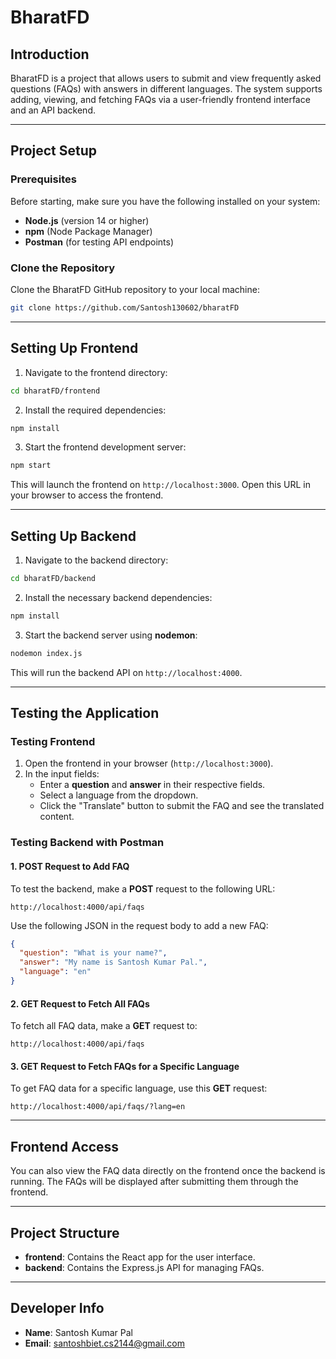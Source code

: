 
# BharatFD

## Introduction

BharatFD is a project that allows users to submit and view frequently asked questions (FAQs) with answers in different languages. The system supports adding, viewing, and fetching FAQs via a user-friendly frontend interface and an API backend.

---

## Project Setup

### Prerequisites

Before starting, make sure you have the following installed on your system:

- **Node.js** (version 14 or higher)
- **npm** (Node Package Manager)
- **Postman** (for testing API endpoints)

### Clone the Repository

Clone the BharatFD GitHub repository to your local machine:

```bash
git clone https://github.com/Santosh130602/bharatFD
```

---

## Setting Up Frontend

1. Navigate to the frontend directory:

```bash
cd bharatFD/frontend
```

2. Install the required dependencies:

```bash
npm install
```

3. Start the frontend development server:

```bash
npm start
```

This will launch the frontend on `http://localhost:3000`. Open this URL in your browser to access the frontend.

---

## Setting Up Backend

1. Navigate to the backend directory:

```bash
cd bharatFD/backend
```

2. Install the necessary backend dependencies:

```bash
npm install
```

3. Start the backend server using **nodemon**:

```bash
nodemon index.js
```

This will run the backend API on `http://localhost:4000`.

---

## Testing the Application

### Testing Frontend

1. Open the frontend in your browser (`http://localhost:3000`).
2. In the input fields:
   - Enter a **question** and **answer** in their respective fields.
   - Select a language from the dropdown.
   - Click the "Translate" button to submit the FAQ and see the translated content.

### Testing Backend with Postman

#### 1. **POST Request to Add FAQ**

To test the backend, make a **POST** request to the following URL:

```
http://localhost:4000/api/faqs
```

Use the following JSON in the request body to add a new FAQ:

```json
{
  "question": "What is your name?",
  "answer": "My name is Santosh Kumar Pal.",
  "language": "en"
}
```

#### 2. **GET Request to Fetch All FAQs**

To fetch all FAQ data, make a **GET** request to:

```
http://localhost:4000/api/faqs
```

#### 3. **GET Request to Fetch FAQs for a Specific Language**

To get FAQ data for a specific language, use this **GET** request:

```
http://localhost:4000/api/faqs/?lang=en
```

---

## Frontend Access

You can also view the FAQ data directly on the frontend once the backend is running. The FAQs will be displayed after submitting them through the frontend.

---

## Project Structure

- **frontend**: Contains the React app for the user interface.
- **backend**: Contains the Express.js API for managing FAQs.

---

## Developer Info

- **Name**: Santosh Kumar Pal
- **Email**: santoshbiet.cs2144@gmail.com
